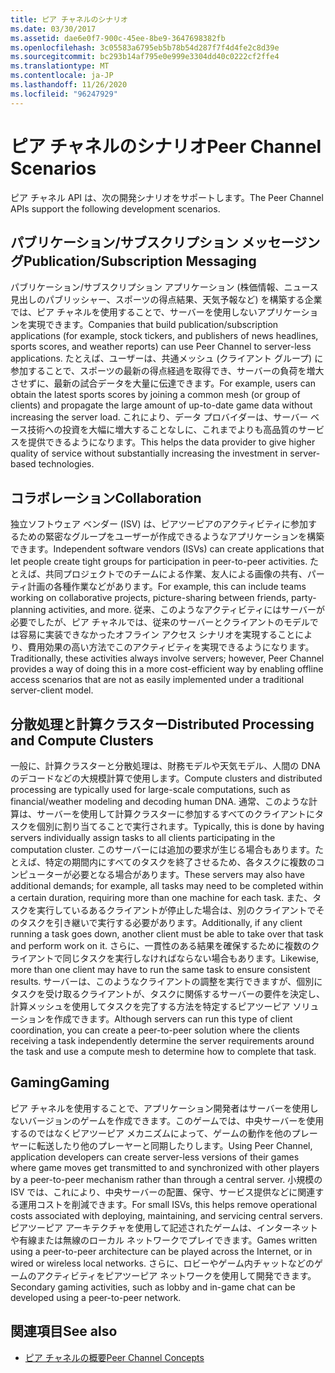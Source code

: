 ```yaml
---
title: ピア チャネルのシナリオ
ms.date: 03/30/2017
ms.assetid: dae6e0f7-900c-45ee-8be9-3647698382fb
ms.openlocfilehash: 3c05583a6795eb5b78b54d287f7f4d4fe2c8d39e
ms.sourcegitcommit: bc293b14af795e0e999e3304dd40c0222cf2ffe4
ms.translationtype: MT
ms.contentlocale: ja-JP
ms.lasthandoff: 11/26/2020
ms.locfileid: "96247929"
---
```

# <a name="peer-channel-scenarios"></a><span data-ttu-id="a6aee-102">ピア チャネルのシナリオ</span><span class="sxs-lookup"><span data-stu-id="a6aee-102">Peer Channel Scenarios</span></span>

<span data-ttu-id="a6aee-103">ピア チャネル API は、次の開発シナリオをサポートします。</span><span class="sxs-lookup"><span data-stu-id="a6aee-103">The Peer Channel APIs support the following development scenarios.</span></span>  
  
## <a name="publicationsubscription-messaging"></a><span data-ttu-id="a6aee-104">パブリケーション/サブスクリプション メッセージング</span><span class="sxs-lookup"><span data-stu-id="a6aee-104">Publication/Subscription Messaging</span></span>  

 <span data-ttu-id="a6aee-105">パブリケーション/サブスクリプション アプリケーション (株価情報、ニュース見出しのパブリッシャー、スポーツの得点結果、天気予報など) を構築する企業では、ピア チャネルを使用することで、サーバーを使用しないアプリケーションを実現できます。</span><span class="sxs-lookup"><span data-stu-id="a6aee-105">Companies that build publication/subscription applications (for example, stock tickers, and publishers of news headlines, sports scores, and weather reports) can use Peer Channel to server-less applications.</span></span> <span data-ttu-id="a6aee-106">たとえば、ユーザーは、共通メッシュ (クライアント グループ) に参加することで、スポーツの最新の得点経過を取得でき、サーバーの負荷を増大させずに、最新の試合データを大量に伝達できます。</span><span class="sxs-lookup"><span data-stu-id="a6aee-106">For example, users can obtain the latest sports scores by joining a common mesh (or group of clients) and propagate the large amount of up-to-date game data without increasing the server load.</span></span> <span data-ttu-id="a6aee-107">これにより、データ プロバイダーは、サーバー ベース技術への投資を大幅に増大することなしに、これまでよりも高品質のサービスを提供できるようになります。</span><span class="sxs-lookup"><span data-stu-id="a6aee-107">This helps the data provider to give higher quality of service without substantially increasing the investment in server-based technologies.</span></span>  
  
## <a name="collaboration"></a><span data-ttu-id="a6aee-108">コラボレーション</span><span class="sxs-lookup"><span data-stu-id="a6aee-108">Collaboration</span></span>  

 <span data-ttu-id="a6aee-109">独立ソフトウェア ベンダー (ISV) は、ピアツーピアのアクティビティに参加するための緊密なグループをユーザーが作成できるようなアプリケーションを構築できます。</span><span class="sxs-lookup"><span data-stu-id="a6aee-109">Independent software vendors (ISVs) can create applications that let people create tight groups for participation in peer-to-peer activities.</span></span> <span data-ttu-id="a6aee-110">たとえば、共同プロジェクトでのチームによる作業、友人による画像の共有、パーティ計画の各種作業などがあります。</span><span class="sxs-lookup"><span data-stu-id="a6aee-110">For example, this can include teams working on collaborative projects, picture-sharing between friends, party-planning activities, and more.</span></span> <span data-ttu-id="a6aee-111">従来、このようなアクティビティにはサーバーが必要でしたが、ピア チャネルでは、従来のサーバーとクライアントのモデルでは容易に実装できなかったオフライン アクセス シナリオを実現することにより、費用効果の高い方法でこのアクティビティを実現できるようになります。</span><span class="sxs-lookup"><span data-stu-id="a6aee-111">Traditionally, these activities always involve servers; however, Peer Channel provides a way of doing this in a more cost-efficient way by enabling offline access scenarios that are not as easily implemented under a traditional server-client model.</span></span>  
  
## <a name="distributed-processing-and-compute-clusters"></a><span data-ttu-id="a6aee-112">分散処理と計算クラスター</span><span class="sxs-lookup"><span data-stu-id="a6aee-112">Distributed Processing and Compute Clusters</span></span>  

 <span data-ttu-id="a6aee-113">一般に、計算クラスターと分散処理は、財務モデルや天気モデル、人間の DNA のデコードなどの大規模計算で使用します。</span><span class="sxs-lookup"><span data-stu-id="a6aee-113">Compute clusters and distributed processing are typically used for large-scale computations, such as financial/weather modeling and decoding human DNA.</span></span> <span data-ttu-id="a6aee-114">通常、このような計算は、サーバーを使用して計算クラスターに参加するすべてのクライアントにタスクを個別に割り当てることで実行されます。</span><span class="sxs-lookup"><span data-stu-id="a6aee-114">Typically, this is done by having servers individually assign tasks to all clients participating in the computation cluster.</span></span> <span data-ttu-id="a6aee-115">このサーバーには追加の要求が生じる場合もあります。たとえば、特定の期間内にすべてのタスクを終了させるため、各タスクに複数のコンピューターが必要となる場合があります。</span><span class="sxs-lookup"><span data-stu-id="a6aee-115">These servers may also have additional demands; for example, all tasks may need to be completed within a certain duration, requiring more than one machine for each task.</span></span> <span data-ttu-id="a6aee-116">また、タスクを実行しているあるクライアントが停止した場合は、別のクライアントでそのタスクを引き継いで実行する必要があります。</span><span class="sxs-lookup"><span data-stu-id="a6aee-116">Additionally, if any client running a task goes down, another client must be able to take over that task and perform work on it.</span></span> <span data-ttu-id="a6aee-117">さらに、一貫性のある結果を確保するために複数のクライアントで同じタスクを実行しなければならない場合もあります。</span><span class="sxs-lookup"><span data-stu-id="a6aee-117">Likewise, more than one client may have to run the same task to ensure consistent results.</span></span> <span data-ttu-id="a6aee-118">サーバーは、このようなクライアントの調整を実行できますが、個別にタスクを受け取るクライアントが、タスクに関係するサーバーの要件を決定し、計算メッシュを使用してタスクを完了する方法を特定するピアツーピア ソリューションを作成できます。</span><span class="sxs-lookup"><span data-stu-id="a6aee-118">Although servers can run this type of client coordination, you can create a peer-to-peer solution where the clients receiving a task independently determine the server requirements around the task and use a compute mesh to determine how to complete that task.</span></span>  
  
## <a name="gaming"></a><span data-ttu-id="a6aee-119">Gaming</span><span class="sxs-lookup"><span data-stu-id="a6aee-119">Gaming</span></span>  

 <span data-ttu-id="a6aee-120">ピア チャネルを使用することで、アプリケーション開発者はサーバーを使用しないバージョンのゲームを作成できます。このゲームでは、中央サーバーを使用するのではなくピアツーピア メカニズムによって、ゲームの動作を他のプレーヤーに転送したり他のプレーヤーと同期したりします。</span><span class="sxs-lookup"><span data-stu-id="a6aee-120">Using Peer Channel, application developers can create server-less versions of their games where game moves get transmitted to and synchronized with other players by a peer-to-peer mechanism rather than through a central server.</span></span> <span data-ttu-id="a6aee-121">小規模の ISV では、これにより、中央サーバーの配置、保守、サービス提供などに関連する運用コストを削減できます。</span><span class="sxs-lookup"><span data-stu-id="a6aee-121">For small ISVs, this helps remove operational costs associated with deploying, maintaining, and servicing central servers.</span></span> <span data-ttu-id="a6aee-122">ピアツーピア アーキテクチャを使用して記述されたゲームは、インターネットや有線または無線のローカル ネットワークでプレイできます。</span><span class="sxs-lookup"><span data-stu-id="a6aee-122">Games written using a peer-to-peer architecture can be played across the Internet, or in wired or wireless local networks.</span></span> <span data-ttu-id="a6aee-123">さらに、ロビーやゲーム内チャットなどのゲームのアクティビティをピアツーピア ネットワークを使用して開発できます。</span><span class="sxs-lookup"><span data-stu-id="a6aee-123">Secondary gaming activities, such as lobby and in-game chat can be developed using a peer-to-peer network.</span></span>  
  
## <a name="see-also"></a><span data-ttu-id="a6aee-124">関連項目</span><span class="sxs-lookup"><span data-stu-id="a6aee-124">See also</span></span>

- [<span data-ttu-id="a6aee-125">ピア チャネルの概要</span><span class="sxs-lookup"><span data-stu-id="a6aee-125">Peer Channel Concepts</span></span>](peer-channel-concepts.md)
